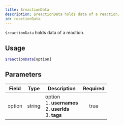 ```yaml
---
title: $reactionData
description: $reactionData holds data of a reaction.
id: reactionData
---
```


`$reactionData` holds data of a reaction.

## Usage

```php
$reactionData[option]
```

## Parameters

| Field  | Type   | Description                                                             | Required |
|--------|--------|-------------------------------------------------------------------------|:--------:|
| option | string | option <br /> 1. **usernames** <br /> 2. **userIds** <br /> 3. **tags** |   true   |